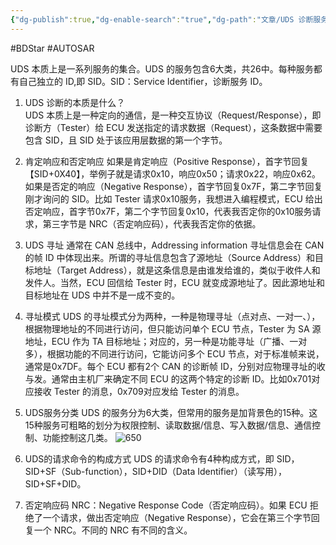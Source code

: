 ```yaml
---
{"dg-publish":true,"dg-enable-search":"true","dg-path":"文章/UDS 诊断服务总结.md","permalink":"/文章/UDS 诊断服务总结/","dgEnableSearch":"true","dgPassFrontmatter":true,"created":"2019-11-28T17:08:38.000+08:00","updated":"2023-11-19T14:58:51.872+08:00"}
---
```


#BDStar #AUTOSAR 

UDS 本质上是一系列服务的集合。UDS 的服务包含6大类，共26中。每种服务都有自己独立的 ID,即 SID。SID：Service Identifier，诊断服务 ID。

1. UDS 诊断的本质是什么？    
UDS 本质上是一种定向的通信，是一种交互协议（Request/Response），即诊断方（Tester）给 ECU 发送指定的请求数据（Request），这条数据中需要包含 SID，且 SID 处于该应用层数据的第一个字节。

2.  肯定响应和否定响应
如果是肯定响应（Positive Response），首字节回复【SID+0X40】，举例子就是请求0x10，响应0x50；请求0x22，响应0x62。如果是否定的响应（Negative Response），首字节回复0x7F，第二字节回复刚才询问的 SID。比如 Tester 请求0x10服务，我想进入编程模式，ECU 给出否定响应，首字节0x7F，第二个字节回复0x10，代表我否定你的0x10服务请求，第三字节是 NRC（否定响应码），代表我否定你的依据。

3.  UDS 寻址
通常在 CAN 总线中，Addressing information 寻址信息会在 CAN 的帧 ID 中体现出来。所谓的寻址信息包含了源地址（Source Address）和目标地址（Target Address），就是这条信息是由谁发给谁的，类似于收件人和发件人。当然，ECU 回信给 Tester 时，ECU 就变成源地址了。因此源地址和目标地址在 UDS 中并不是一成不变的。

4.  寻址模式
UDS 的寻址模式分为两种，一种是物理寻址（点对点、一对一、），根据物理地址的不同进行访问，但只能访问单个 ECU 节点，Tester 为 SA 源地址，ECU 作为 TA 目标地址；对应的，另一种是功能寻址（广播、一对多），根据功能的不同进行访问，它能访问多个 ECU 节点，对于标准帧来说，通常是0x7DF。每个 ECU 都有2个 CAN 的诊断帧 ID，分别对应物理寻址的收与发。通常由主机厂来确定不同 ECU 的这两个特定的诊断 ID。比如0x701对应接收 Tester 的消息，0x709对应发给 Tester 的消息。

5.  UDS服务分类
UDS 的服务分为6大类，但常用的服务是加背景色的15种。这15种服务可粗略的划分为权限控制、读取数据/信息、写入数据/信息、通信控制、功能控制这几类。
![650](/img/user/0.Asset/resource/UDS_服务分类.png)

6.  UDS的请求命令的构成方式
UDS 的请求命令有4种构成方式，即 SID，SID+SF（Sub-function），SID+DID（Data Identifier）（读写用），SID+SF+DID。

7.  否定响应码
NRC：Negative Response Code（否定响应码）。如果 ECU 拒绝了一个请求，做出否定响应（Negative Response），它会在第三个字节回复一个 NRC。不同的 NRC 有不同的含义。
